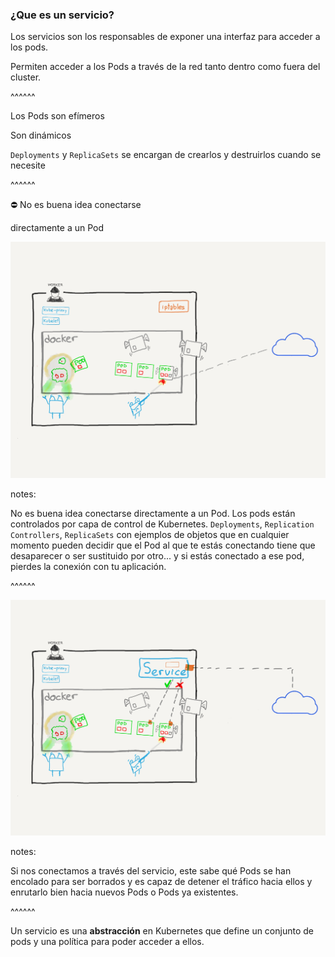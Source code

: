 ### ¿Que es un servicio?

Los servicios son los responsables de exponer una interfaz para acceder a los pods.

Permiten acceder a los Pods a través de la red tanto dentro como fuera del cluster.


^^^^^^

Los Pods son efímeros

Son dinámicos

`Deployments` y `ReplicaSets` se encargan de crearlos y destruirlos cuando se
necesite

^^^^^^

⛔ No es buena idea conectarse 

directamente a un Pod  

<img src="../../images/pods_are_mortal.png" alt="Pods are mortal" class="r-stretch">

notes:

No es buena idea conectarse directamente a un Pod. Los pods están controlados
por capa de control de Kubernetes. `Deployments`, `Replication Controllers`,
`ReplicaSets` con ejemplos de objetos que en cualquier momento pueden decidir 
que el Pod al que te estás conectando tiene que desaparecer o ser sustituido por
otro... y si estás conectado a ese pod, pierdes la conexión con tu aplicación.


^^^^^^

<img src="../../images/pods_are_mortal_with_services.png" alt="Services are mortal" class="r-stretch">


notes:

Si nos conectamos a través del servicio, este sabe qué Pods se han encolado para
ser borrados y es capaz de detener el tráfico hacia ellos y enrutarlo bien hacia
nuevos Pods o Pods ya existentes.

^^^^^^

Un servicio es una **abstracción** en Kubernetes que define un conjunto de pods
y una política para poder acceder a ellos.
